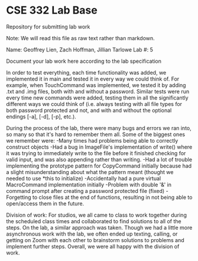 # CSE 332 Lab Base
Repository for submitting lab work

Note: We will read this file as raw text rather than markdown.

Name: Geoffrey Lien, Zach Hoffman, Jillian Tarlowe
Lab #: 5

Document your lab work here according to the lab specification

In order to test everything, each time functionality was added, we implemented it in main and 
tested it in every way we could think of. For example, when TouchCommand was implemented, we
tested it by adding .txt and .img files, both with and without a password. Similar tests were
run every time new commands were added, testing them in all the significantly different ways we
could think of (i.e. always testing with all file types for both password protected and not, and 
with and without the optional endings [-a], [-d], [-p], etc.).

During the process of the lab, there were many bugs and errors we ran into, so many so that it's 
hard to remember them all. Some of the biggest ones we remember were:
-Many times had problems being able to correctly construct objects
-Had a bug in ImageFile's implementation of write() where it was trying to immediately write to the
file before it finished checking for valid input, and was also appending rather than writing.
-Had a lot of trouble  implementing the prototype pattern for CopyCommand initially because had a 
slight misunderstanding about what the pattern meant (thought we needed to use *this to initialize)
-Accidentally had a pure virtual MacroCommand implementation initially
-Problem with double '&' in command prompt after creating a password protected file (fixed)
-Forgetting to close files at the end of functions, resulting in not being able to open/access 
them in the future. 

Division of work:
For studios, we all came to class to work together during the scheduled class times and 
collaborated to find solutions to all of the steps. On the lab, a similar approach was taken.
Though we had a little more asynchronous work with the lab, we often ended up texting, calling, or
getting on Zoom with each other to brainstorm solutions to problems and implement further steps.
Overall, we were all happy with the division of work.